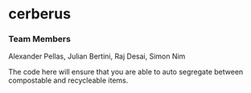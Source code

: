 # cerberus

### Team Members

Alexander Pellas, Julian Bertini, Raj Desai, Simon Nim

The code here will ensure that you are able to auto segregate between compostable and recycleable items. 